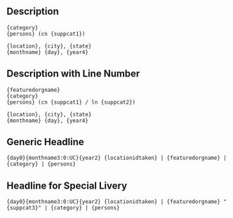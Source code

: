 ## Description
```{featuredorgname}
{category}
{persons} (cn {suppcat1})

{location}, {city}, {state}
{monthname} {day}, {year4}
```

## Description with Line Number
```
{featuredorgname}
{category}
{persons} (cn {suppcat1} / ln {suppcat2})

{location}, {city}, {state}
{monthname} {day}, {year4}
```

## Generic Headline
```
{day0}{monthname3:0:UC}{year2} {locationidtaken} | {featuredorgname} | {category} | {persons}
```

## Headline for Special Livery
```
{day0}{monthname3:0:UC}{year2} {locationidtaken} | {featuredorgname} "{suppcat3}" | {category} | {persons}
```